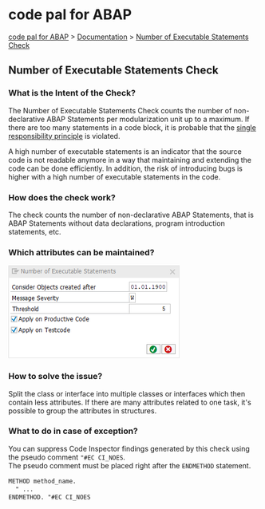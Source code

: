 # code pal for ABAP

[code pal for ABAP](../../README.md) > [Documentation](../check_documentation.md) > [Number of Executable Statements Check](number-executable-statements.md)

## Number of Executable Statements Check

### What is the Intent of the Check?

The Number of Executable Statements Check counts the number of non-declarative ABAP Statements per modularization unit up to a maximum. If there are too many statements in a code block, it is probable that the [single responsibility principle](https://en.wikipedia.org/wiki/Single_responsibility_principle) is violated.

A high number of executable statements is an indicator that the source code is not readable anymore in a way that maintaining and extending the code can be done efficiently. In addition, the risk of introducing bugs is higher with a high number of executable statements in the code.

### How does the check work?

The check counts the number of non-declarative ABAP Statements, that is ABAP Statements without data declarations, program introduction statements, etc.

### Which attributes can be maintained?

![Attributes](./imgs/number_of_executable_statements.png)

### How to solve the issue?

Split the class or interface into multiple classes or interfaces which then contain less attributes. If there are many attributes related to one task, it's possible to group the attributes in structures.

### What to do in case of exception?

You can suppress Code Inspector findings generated by this check using the pseudo comment `"#EC CI_NOES`.  
The pseudo comment must be placed right after the `ENDMETHOD` statement.

```abap
METHOD method_name.
  " ...
ENDMETHOD. "#EC CI_NOES
```

